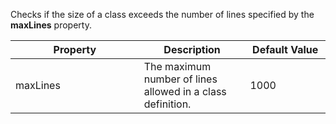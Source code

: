 Checks if the size of a class exceeds the number of lines specified by
the **maxLines** property.

<table>
<colgroup>
<col style="width: 40%" />
<col style="width: 33%" />
<col style="width: 25%" />
</colgroup>
<thead>
<tr class="header">
<th>Property</th>
<th>Description</th>
<th>Default Value</th>
</tr>
</thead>
<tbody>
<tr class="odd">
<td>maxLines</td>
<td>The maximum number of lines allowed in a class definition.</td>
<td>1000</td>
</tr>
</tbody>
</table>
